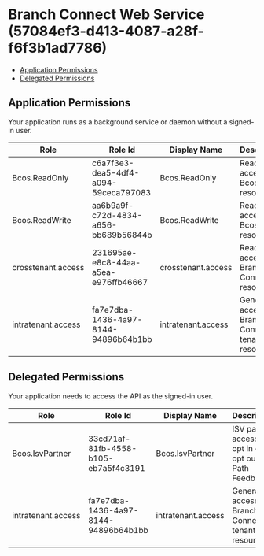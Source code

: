 # Branch Connect Web Service (57084ef3-d413-4087-a28f-f6f3b1ad7786)
- [Application Permissions](#application-permissions)
- [Delegated Permissions](#delegated-permissions)

## Application Permissions
Your application runs as a background service or daemon without a signed-in user.

| Role | Role Id | Display Name | Description |
|---|---|---|---|
| Bcos.ReadOnly | c6a7f3e3-dea5-4df4-a094-59ceca797083 | Bcos.ReadOnly | Read-only access to Bcos resources |
| Bcos.ReadWrite | aa6b9a9f-c72d-4834-a656-bb689b56844b | Bcos.ReadWrite | Read-write access to Bcos resources |
| crosstenant.access | 231695ae-e8c8-44aa-a5ea-e976ffb46667 | crosstenant.access | Read access to Branch Connect resources |
| intratenant.access | fa7e7dba-1436-4a97-8144-94896b64b1bb | intratenant.access | General access to Branch Connect tenanted resources |

## Delegated Permissions
Your application needs to access the API as the signed-in user. 

| Role | Role Id | Display Name | Description |
|---|---|---|---|
| Bcos.IsvPartner | 33cd71af-81fb-4558-b105-eb7a5f4c3191 | Bcos.IsvPartner | ISV parter access to opt in or opt out Path Feedback |
| intratenant.access | fa7e7dba-1436-4a97-8144-94896b64b1bb | intratenant.access | General access to Branch Connect tenanted resources |

